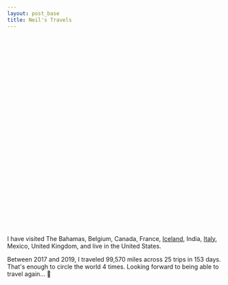 ```yaml
---
layout: post_base
title: Neil's Travels
---
```


<!-- https://www.amcharts.com/visited_countries/#BE,FR,IS,IT,GB,VA,BS,CA,US,IN -->
<script src="https://www.amcharts.com/lib/3/ammap.js" type="text/javascript"></script>
<script src="https://www.amcharts.com/lib/3/maps/js/worldHigh.js" type="text/javascript"></script>
<script src="https://www.amcharts.com/lib/3/themes/dark.js" type="text/javascript"></script>
<div id="mapdiv" style="width: 600px; height: 450px;"></div>
<script type="text/javascript">
var map = AmCharts.makeChart("mapdiv",{
  type: "map",
  theme: "dark",
  projection: "mercator",
  panEventsEnabled : true,
  color: '#fff',
  backgroundColor : "#fff",
  backgroundAlpha : 1,
  zoomControl: {
  zoomControlEnabled : true
},
dataProvider : {
  map : "worldHigh",
  getAreasFromMap : true,
  areas :
  [
    {
      "id": "BE",
      "showAsSelected": true
    },
    {
      "id": "FR",
      "showAsSelected": true
    },
    {
      "id": "IS",
      "showAsSelected": true
    },
    {
      "id": "IT",
      "showAsSelected": true
    },
    {
      "id": "GB",
      "showAsSelected": true
    },
    {
      "id": "VA",
      "showAsSelected": true
    },
    {
      "id": "BS",
      "showAsSelected": true
    },
    {
      "id": "CA",
      "showAsSelected": true
    },
    {
      "id": "US",
      "showAsSelected": true
    },
    {
      "id": "IN",
      "showAsSelected": true
    },
    {
      "id": "MX",
      "showAsSelected": true
    }
  ]
},
areasSettings : {
  autoZoom : true,
  color : "#F8F7FC",
  colorSolid : "#37248F",
  selectedColor : "#735DD0",
  outlineColor : "#37248F",
  rollOverColor : "#DDEBF7",
  rollOverOutlineColor : "#084B8A"
}
});
</script>

I have visited The Bahamas, Belgium, Canada, France, <a href="/books/iceland">Iceland</a>, India, <a href="/books/italy">Italy</a>, Mexico, United Kingdom, and live in the United States.

Between 2017 and 2019, I traveled 99,570 miles across 25 trips in 153 days. That's enough to circle the world 4 times. Looking forward to being able to travel again... <span role="img" aria-label="germ">🦠</span>
